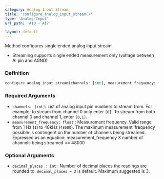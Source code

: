 ```yaml
---
category: Analog Input Stream
title: 'configure_analog_input_stream()'
type: 'Analog-Input'
url_path: 'AI0 - AI7'

layout: default
---
```


Method configures single ended analog input stream.
* Streaming supports single ended measurement only (voltage between AI pin and AGND)

### Definition 

```python
configure_analog_input_stream(channels: [int], measurement_frequency: float, decimal_places = 2)
```

### Required Arguments

* `channels: [int]`: List of analog input pin numbers to stream from. For example, to stream from channel 0 only enter `[0]`. To stream from both channel 0 and channel 1, enter `[0,1]`.
* `measurement_frequency: float` : Measurement frequency. Valid range from 1 Hz (`1`) to 48kHz (`48000`). The maximum measurement_frequency possible is contingent on the number of channels being streamed. Expressed as an equation: measurement_frequency X number of channels being streamed <= 48000

### Optional Arguments

* `decimal_places : int` : Number of decimal places the readings are rounded to. `decimal_places = 2` is default. Maximum suggested is 3.